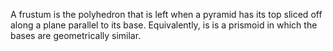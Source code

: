 A frustum is the polyhedron that is left when a pyramid has its top
sliced off along a plane parallel to its base.  Equivalently, is is a
prismoid in which the bases are geometrically similar.
